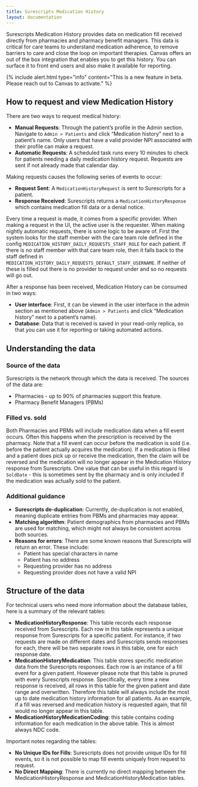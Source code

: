 ```yaml
---
title: Surescripts Medication History
layout: documentation
---
```


Surescripts Medication History provides data on medication fill received directly from pharmacies and pharmacy benefit managers. This data is critical for care teams to understand medication adherence, to remove barriers to care and close the loop on important therapies. Canvas offers an out of the box integration that enables you to get this history. You can surface it to front end users and also make it available for reporting.

{% include alert.html type="info" content="This is a new feature in beta. Please reach out to Canvas to activate." %}
<!--
### Enabling the Feature
Currently these steps are taken by Canvas.
1. **Manual Activation**: Go to `Admin > Patients` and click “Medication history” next to a patient’s name. This requires `MEDICATION_HISTORY_SUPPORT` configuration to be active.
2. **Automatic Daily Requests**: Enable the `MEDICATION_HISTORY_DAILY_REQUESTS` config. This will trigger daily automatic medication history requests.-->

## How to request and view Medication History

There are two ways to request medical history:
- **Manual Requests**: Through the patient’s profile in the Admin section. Navigate to `Admin > Patients` and click “Medication history” next to a patient’s name. Only users that have a valid provider NPI associated with their profile can make a request.
- **Automatic Requests**: A scheduled task runs every 10 minutes to check for patients needing a daily medication history request. Requests are sent if not already made that calendar day.

Making requests causes the following series of events to occur:
- **Request Sent**: A `MedicationHistoryRequest` is sent to Surescripts for a patient.
- **Response Received**: Surescripts returns a `MedicationHistoryResponse` which contains medication fill data or a denial notice.

Every time a request is made, it comes from a specific provider. When making a request in the UI, the active user is the requester. When making nightly automatic requests, there is some logic to be aware of. First the system looks for the staff member with the care team role defined in the config `MEDICATION_HISTORY_DAILY_REQUESTS_STAFF_ROLE` for each patient. If there is no staff member with that care team role, then it falls back to the staff defined in `MEDICATION_HISTORY_DAILY_REQUESTS_DEFAULT_STAFF_USERNAME`. If neither of these is filled out there is no provider to request under and so no requests will go out.

After a response has been received, Medication History can be consumed in two ways:
- **User interface**: First, it can be viewed in the user interface in the admin section as mentioned above (`Admin > Patients` and click “Medication history” next to a patient’s name).
- **Database**: Data that is received is saved in your read-only replica, so that you can use it for reporting or taking automated actions.

## Understanding the data

### Source of the data

Surescripts is the network through which the data is received. The sources of the data are:
- Pharmacies - up to 90% of pharmacies support this feature.
- Pharmacy Benefit Managers (PBMs)

### Filled vs. sold

Both Pharmacies and PBMs will include medication data when a fill event occurs. Often this happens when the prescription is received by the pharmacy. Note that a fill event can occur before the medication is sold (i.e. before the patient actually acquires the medication). If a medication is filled and a patient does pick up or receive the medication, then the claim will be reversed and the medication will no longer appear in the Medication History response from Surescripts. One value that can be useful in this regard is `SoldDate` - this is sometimes sent by the pharmacy and is only included if the medication was actually sold to the patient.

### Additional guidance

- **Surescripts de-duplication**: Currently, de-duplication is not enabled, meaning duplicate entries from PBMs and pharmacies may appear.
- **Matching algorithm**: Patient demographics from pharmacies and PBMs are used for matching, which might not always be consistent across both sources.
- **Reasons for errors**: There are some known reasons that Surescripts will return an error. These include:
	- Patient has special characters in name
	- Patient has no address
	- Requesting provider has no address
	- Requesting provider does not have a valid NPI

## Structure of the data

For technical users who need more information about the database tables, here is a summary of the relevant tables:
- **MedicationHistoryResponse**: This table records each response received from Surescripts. Each row in this table represents a unique response from Surescripts for a specific patient. For instance, if two requests are made on different dates and Surescripts sends responses for each, there will be two separate rows in this table, one for each response date.
- **MedicationHistoryMedication**: This table stores specific medication data from the Surescripts responses. Each row is an instance of a fill event for a given patient. However please note that this table is pruned with every Surescripts response. Specifically, every time a new response is received, all rows in this table for the given patient and date range and overwritten. Therefore this table will always include the most up to date medication history information for all patients. As an example, if a fill was reversed and medication history is requested again, that fill would no longer appear in this table.
- **MedicationHistoryMedicationCoding**: this table contains coding information for each medication in the above table. This is almost always NDC code.

Important notes regarding the tables:
- **No Unique IDs for Fills**: Surescripts does not provide unique IDs for fill events, so it is not possible to map fill events uniquely from request to request.
- **No Direct Mapping**: There is currently no direct mapping between the MedicationHistoryResponse and MedicationHistoryMedication tables.




